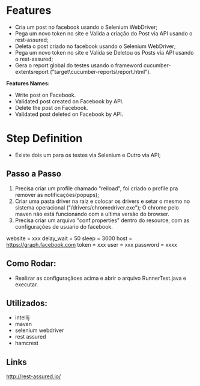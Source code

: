 
# Features
- Cria um post no facebook usando o Selenium WebDriver;
- Pega um novo token no site e Valida a criação do Post via API usando o rest-assured;
- Deleta o post criado no facebook usando o Selenium WebDriver;
- Pega um novo token no site e Valida se Deletou os Posts via API usando o rest-assured;
- Gera o report global do testes usando o frameword cucumber-extentsreport ("target\cucumber-reports\report.html").

**Features Names:**
- Write post on Facebook.
- Validated post created on Facebook by API.
- Delete the post on Facebook.
- Validated post deleted on Facebook by API.

# Step Definition
- Existe dois um para os testes via Selenium e Outro via API;

## Passo  a Passo
1. Precisa criar um profile chamado "reiload", foi criado o profile pra remover as notificações(popups);
2. Criar uma pasta driver na raiz e colocar os drivers e setar o mesmo no sistema operacional ("/drivers/chromedriver.exe");
   O chrome pelo maven não está funcionando com a ultima versão do browser.
3. Precisa criar um arquivo "conf.properties" dentro do resource, com as configurações de usuario do facebook.

website = xxx
delay_wait = 50
sleep =  3000
host = https://graph.facebook.com
token = xxx
user = xxx
password = xxxx

## Como Rodar:

- Realizar as configuraçãoes acima e abrir o arquivo RunnerTest.java e executar.

## Utilizados:
- intellij
- maven
- selenium webdriver
- rest assured
- hamcrest

## Links
http://rest-assured.io/

